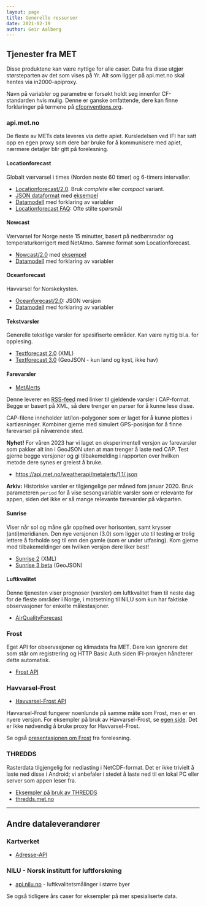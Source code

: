```yaml
---
layout: page
title: Generelle ressurser
date: 2021-02-19
author: Geir Aalberg
---
```


## Tjenester fra MET

Disse produktene kan være nyttige for alle caser. Data fra disse utgjør størsteparten av det som vises på Yr.
Alt som ligger på api.met.no skal hentes via in2000-apiproxy.

Navn på variabler og parametre er forsøkt holdt seg innenfor CF-standarden hvis mulig.
Denne er ganske omfattende, dere kan finne forklaringer på termene på
[cfconventions.org](http://cfconventions.org/Data/cf-standard-names/70/build/cf-standard-name-table.html).

### api.met.no

De fleste av METs data leveres via dette apiet. Kursledelsen ved IFI har satt opp
en egen proxy som dere bør bruke for å kommunisere med apiet, nærmere detaljer
blir gitt på forelesning.

#### Locationforecast

Globalt værvarsel i times (Norden neste 60 timer) og 6-timers intervaller.

- [Locationforecast/2.0](https://api.met.no/weatherapi/locationforecast/2.0/documentation). Bruk *complete* eller *compact* variant.
- [JSON dataformat](https://docs.api.met.no/doc/ForecastJSON) med
  [eksempel](https://api.met.no/weatherapi/locationforecast/2.0/complete?lat=60.10&lon=9.58)
- [Datamodell](https://docs.api.met.no/doc/locationforecast/datamodel) med forklaring av variabler
- [Locationforecast FAQ](https://docs.api.met.no/doc/locationforecast/FAQ): Ofte stilte spørsmål

#### Nowcast

Værvarsel for Norge neste 15 minutter, basert på nedbørsradar og temperaturkorrigert med NetAtmo. Samme format som Locationforecast.

- [Nowcast/2.0](https://api.met.no/weatherapi/nowcast/2.0/documentation) med
  [eksempel](https://api.met.no/weatherapi/nowcast/2.0/complete?lat=59.9333&lon=10.7166)
- [Datamodell](https://docs.api.met.no/doc/nowcast/datamodel) med forklaring av variabler

#### Oceanforecast

Havvarsel for Norskekysten.

- [Oceanforecast/2.0](https://api.met.no/weatherapi/oceanforecast/2.0/documentation): JSON versjon
- [Datamodell](https://docs.api.met.no/doc/oceanforecast/datamodel) med forklaring av variabler

#### Tekstvarsler

Generelle tekstlige varsler for spesifiserte områder. Kan være nyttig bl.a. for opplesing.

- [Textforecast 2.0](https://api.met.no/weatherapi/metalerts/2.0/documentation) (XML)
- [Textforecast 3.0](https://api.met.no/weatherapi/metalerts/3.0/documentation) (GeoJSON - kun land og kyst, ikke hav)

#### Farevarsler

- [MetAlerts](https://api.met.no/weatherapi/metalerts/1.1/documentation)

Denne leverer en [RSS-feed](https://api.met.no/weatherapi/metalerts/1.1/)
med linker til gjeldende varsler i CAP-format. Begge er basert på XML, så dere
trenger en parser for å kunne lese disse.

CAP-filene inneholder lat/lon-polygoner som er laget for å kunne plottes i kartløsninger.
Kombiner gjerne med simulert GPS-posisjon for å finne farevarsel på nåværende
sted.

**Nyhet!** For våren 2023 har vi laget en eksperimentell versjon av farevarsler
som pakker alt inn i GeoJSON uten at man trenger å laste ned CAP. Test gjerne
begge versjoner og gi tilbakemelding i rapporten over hvilken metode dere synes
er greiest å bruke.

- <https://api.met.no/weatherapi/metalerts/1.1/.json>

**Arkiv:** Historiske varsler er tilgjengelige per måned fom januar 2020. Bruk
parameteren `period` for å vise sesongvariable varsler som er relevante for
appen, siden det ikke er så mange relevante farevarsler på vårparten.

#### Sunrise

Viser når sol og måne går opp/ned over horisonten, samt krysser (anti)meridianen.
Den nye versjonen (3.0) som ligger ute til testing er trolig lettere å forholde
seg til enn den gamle (som er under utfasing). Kom gjerne med tilbakemeldinger
om hvilken versjon dere liker best!

- [Sunrise 2](https://api.met.no/weatherapi/sunrise/2.0/documentation) (XML)
- [Sunrise 3 beta](https://api.met.no/weatherapi/sunrise/3.0/documentation) (GeoJSON)

#### Luftkvalitet

Denne tjenesten viser prognoser (varsler) om luftkvalitet fram til neste dag for
de fleste områder i Norge, i motsetning til NILU som kun har faktiske observasjoner
for enkelte målestasjoner.

- [AirQualityForecast](https://api.met.no/weatherapi/airqualityforecast/0.1/documentation)

### Frost

Eget API for observasjoner og klimadata fra MET. Dere kan ignorere det som står
om registrering og HTTP Basic Auth siden IFI-proxyen håndterer dette automatisk.

- [Frost API](https://frost.met.no/)

### Havvarsel-Frost

- [Havvarsel-Frost API](https://havvarsel-frost.met.no/)

Havvarsel-Frost fungerer noenlunde på samme måte som Frost, men er en nyere versjon.
For eksempler på bruk av Havvarsel-Frost, se [egen side](/havvarsel/).
Det er ikke nødvendig å bruke proxy for Havvarsel-Frost.

Se også [presentasjonen om Frost]([https://docs.google.com/presentation/d/1X6PvSCHz00X2XPQruRKcpvDUEWbM94LqmKBF0VI6Y2Q/edit?usp=sharing](https://docs.google.com/presentation/d/10iIwhAMuO-aWkndcIlYwl86kzm9b0CEeequ-Tc2viNk/edit?usp=sharing)) fra forelesning.

### THREDDS

Rasterdata tilgjengelig for nedlasting i NetCDF-format. Det er ikke trivielt
å laste ned disse i Android; vi anbefaler i stedet å laste ned til en lokal PC
eller server som appen leser fra.

- [Eksempler på bruk av THREDDS](/thredds/)
- [thredds.met.no](https://thredds.met.no/)

-------------------------------

## Andre dataleverandører

### Kartverket

- [Adresse-API](https://data.norge.no/dataservices/ef13b2bc-26a3-42d4-afd0-a10ed6a9fd03)

### NILU - Norsk institutt for luftforskning

- [api.nilu.no](https://api.nilu.no/) - luftkvalitetsmålinger i større byer

Se også tidligere års caser for eksempler på mer spesialiserte data.
